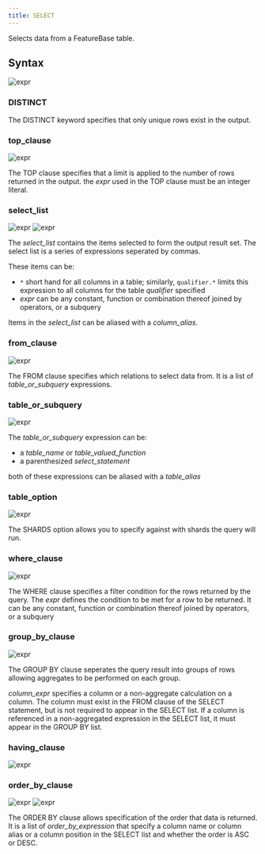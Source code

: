 ```yaml
---
title: SELECT
---
```


Selects data from a FeatureBase table.

## Syntax

![expr](/img/sql/select_stmt.svg)

### DISTINCT

The DISTINCT keyword specifies that only unique rows exist in the output.

### top_clause

![expr](/img/sql/top_clause.svg)

The TOP clause specifies that a limit is applied to the number of rows returned in the output. the _expr_ used in the TOP clause must be an integer literal.

### select_list

![expr](/img/sql/select_list.svg)
![expr](/img/sql/select_item.svg)

The _select_list_ contains the items selected to form the output result set. The select list is a series of expressions seperated by commas.

These items can be:

- `*` short hand for all columns in a table; similarly, `qualifier.*` limits this expression to all columns for the table _qualifier_ specified
- _expr_ can be any constant, function or combination thereof joined by operators, or a subquery

Items in the _select_list_ can be aliased with a _column_alias_.

### from_clause

![expr](/img/sql/from_clause.svg)

The FROM clause specifies which relations to select data from. It is a list of _table_or_subquery_ expressions.

### table_or_subquery

![expr](/img/sql/table_or_subquery.svg)

The _table_or_subquery_ expression can be:

- a _table_name_ or _table_valued_function_
- a parenthesized _select_statement_

both of these expressions can be aliased with a _table_alias_

### table_option

![expr](/img/sql/table_option.svg)

The SHARDS option allows you to specify against with shards the query will run.

### where_clause

![expr](/img/sql/where_clause.svg)

The WHERE clause specifies a filter condition for the rows returned by the query. The _expr_ defines the condition to be met for a row to be returned. It can be any constant, function or combination thereof joined by operators, or a subquery

### group_by_clause

![expr](/img/sql/group_by_clause.svg)

The GROUP BY clause seperates the query result into groups of rows allowing aggregates to be performed on each group.

_column_expr_ specifies a column or a non-aggregate calculation on a column. The column must exist in the FROM clause of the SELECT statement, but is not required to appear in the SELECT list.  If a column is referenced in a non-aggregated expression in the SELECT list, it must appear in the GROUP BY list.

### having_clause

![expr](/img/sql/having_clause.svg)

### order_by_clause

![expr](/img/sql/order_by_clause.svg)
![expr](/img/sql/order_by_expression.svg)

The ORDER BY clause allows specification of the order that data is returned. It is a list of _order_by_expression_ that specify a column name or column alias or a column position in the SELECT list and whether the order is ASC or DESC.
